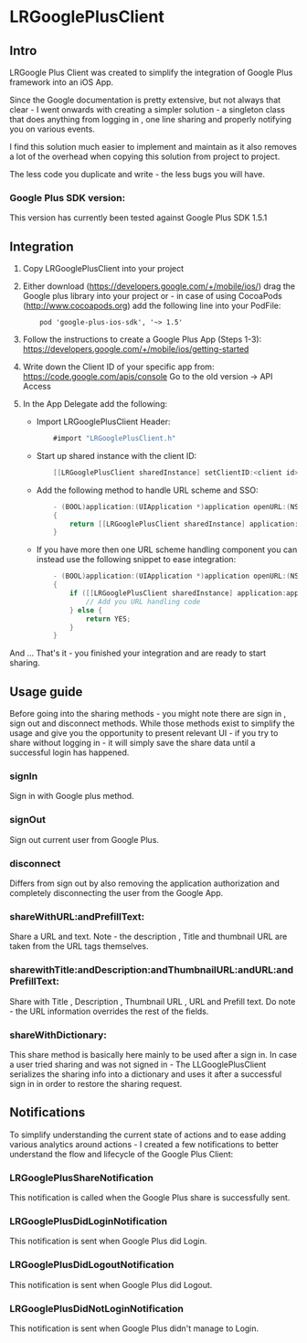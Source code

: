 # LRGooglePlusClient

## Intro
LRGoogle Plus Client was created to simplify the integration of Google Plus framework into an iOS App.

Since the Google documentation is pretty extensive, but not always that clear - I went onwards with creating a simpler solution - a singleton class that does anything from logging in , one line sharing and properly notifying you on various events.

I find this solution much easier to implement and maintain as it also removes a lot of the overhead when copying this solution from project to project.

The less code you duplicate and write - the less bugs you will have.

### Google Plus SDK version:
This version has currently been tested against Google Plus SDK 1.5.1

## Integration
1. Copy LRGooglePlusClient into your project
2. Either download (https://developers.google.com/+/mobile/ios/) drag the Google plus library into your project or - in case of using CocoaPods (http://www.cocoapods.org) add the following line into your PodFile:

	```
		pod 'google-plus-ios-sdk', '~> 1.5'
	```
	
3. Follow the instructions to create a Google Plus App (Steps 1-3):
	https://developers.google.com/+/mobile/ios/getting-started
4. Write down the Client ID of your specific app from:
	https://code.google.com/apis/console
    Go to the old version -> API Access
5. In the App Delegate add the following:
	- Import LRGooglePlusClient Header:

		```objective-c
			#import "LRGooglePlusClient.h"
		```
		
    - Start up shared instance with the client ID:
    
    	```objective-c
        	[[LRGooglePlusClient sharedInstance] setClientID:<client id>];
        ```
        
    - Add the following method to handle URL scheme and SSO:
    
    	```objective-c
        	- (BOOL)application:(UIApplication *)application openURL:(NSURL *)url sourceApplication:(NSString *)sourceApplication annotation:(id)annotation
			{
			    return [[LRGooglePlusClient sharedInstance] application:application openURL:url sourceApplication:sourceApplication annotation:annotation];
			}
        ```
        
    - If you have more then one URL scheme handling component you can instead use the following snippet to ease integration:
    
    	```objective-c
            - (BOOL)application:(UIApplication *)application openURL:(NSURL *)url sourceApplication:(NSString *)sourceApplication annotation:(id)annotation
            {
                if ([[LRGooglePlusClient sharedInstance] application:application openURL:url sourceApplication:sourceApplication annotation:annotation] == NO) {
                    // Add you URL handling code
                } else {
                    return YES;
                }
            }
        ```
        
And ... That's it - you finished your integration and are ready to start sharing.

## Usage guide
Before going into the sharing methods - you might note there are sign in , sign out and disconnect methods.
While those methods exist to simplify the usage and give you the opportunity to present relevant UI - if you try to share without logging in - it will simply save the share data until a successful login has happened.

### signIn
Sign in with Google plus method.

### signOut
Sign out current user from Google Plus.

### disconnect
Differs from sign out by also removing the application authorization and completely disconnecting the user from the Google App.

### shareWithURL:andPrefillText:
Share a URL and text.
Note - the description , Title and thumbnail URL are taken from the URL tags themselves.

### sharewithTitle:andDescription:andThumbnailURL:andURL:andPrefillText:
Share with Title , Description , Thumbnail URL , URL and Prefill text.
Do note - the URL information overrides the rest of the fields.

### shareWithDictionary:
This share method is basically here mainly to be used after a sign in.
In case a user tried sharing and was not signed in - The LLGooglePlusClient serializes the sharing info into a dictionary and uses it after a successful sign in in order to restore the sharing request.

## Notifications
To simplify understanding the current state of actions and to ease adding various analytics around actions - I created a few notifications to better understand the flow and lifecycle of the Google Plus Client:

### LRGooglePlusShareNotification
This notification is called when the Google Plus share is successfully sent.

### LRGooglePlusDidLoginNotification
This notification is sent when Google Plus did Login.

### LRGooglePlusDidLogoutNotification
This notification is sent when Google Plus did Logout.

### LRGooglePlusDidNotLoginNotification
This notification is sent when Google Plus didn't manage to Login.
